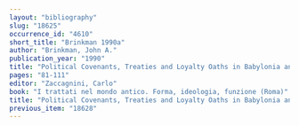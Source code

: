 ```yaml
---
layout: "bibliography"
slug: "18625"
occurrence_id: "4610"
short_title: "Brinkman 1990a"
author: "Brinkman, John A."
publication_year: "1990"
title: "Political Covenants, Treaties and Loyalty Oaths in Babylonia and between Assyria and Babylonia"
pages: "81-111"
editor: "Zaccagnini, Carlo"
book: "I trattati nel mondo antico. Forma, ideologia, funzione (Roma)"
title: "Political Covenants, Treaties and Loyalty Oaths in Babylonia and between Assyria and Babylonia"
previous_item: "18628"
---
```

